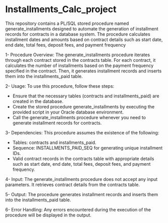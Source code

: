 # Installments_Calc_project
This repository contains a PL/SQL stored procedure named generate_installments designed to automate the generation of installment records for contracts in a database system. The procedure calculates installment dates and amounts based on contract details such as start date, end date, total fees, deposit fees, and payment frequency


1- Procedure Overview:
The generate_installments procedure iterates through each contract stored in the contracts table. For each contract, it calculates the number of installments based on the payment frequency specified in the contract. Then, it generates installment records and inserts them into the installments_paid table.

2- Usage:
To use this procedure, follow these steps:

- Ensure that the necessary tables (contracts and installments_paid) are created in the database.
- Create the stored procedure generate_installments by executing the provided script in your Oracle database environment.
- Call the generate_installments procedure whenever you need to generate installment records for contracts.

3- Dependencies:
This procedure assumes the existence of the following:

- Tables: contracts and installments_paid.
- Sequence: INSTALLMENTS_PAID_SEQ for generating unique installment IDs.
- Valid contract records in the contracts table with appropriate details such as start date, end date, total fees, deposit fees, and payment frequency.
  
4- Input:
The generate_installments procedure does not accept any input parameters. It retrieves contract details from the contracts table.

5- Output:
The procedure generates installment records and inserts them into the installments_paid table.

6- Error Handling:
Any errors encountered during the execution of the procedure will be displayed in the output.

